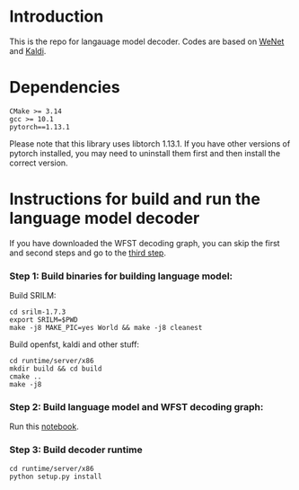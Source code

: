 # Introduction
This is the repo for langauage model decoder. Codes are based on [WeNet](https://github.com/wenet-e2e/wenet) and [Kaldi](https://github.com/kaldi-asr/kaldi).

# Dependencies
```
CMake >= 3.14
gcc >= 10.1
pytorch==1.13.1
```

Please note that this library uses libtorch 1.13.1. If you have other versions of pytorch installed, you may need to uninstall them first and then install the correct version.


# Instructions for build and run the language model decoder

If you have downloaded the WFST decoding graph, you can skip the first and second steps and go to the [third step](#build-decoder-runtime).


### Step 1: Build binaries for building language model:
Build SRILM:
  ```
  cd srilm-1.7.3
  export SRILM=$PWD
  make -j8 MAKE_PIC=yes World && make -j8 cleanest
  ```

Build openfst, kaldi and other stuff:
  ```
  cd runtime/server/x86
  mkdir build && cd build
  cmake ..
  make -j8
  ```

### Step 2: Build language model and WFST decoding graph:

Run this [notebook](../AnalysisExamples/buildLanguageModel.ipynb).


### Step 3: Build decoder runtime

```
cd runtime/server/x86
python setup.py install
```
